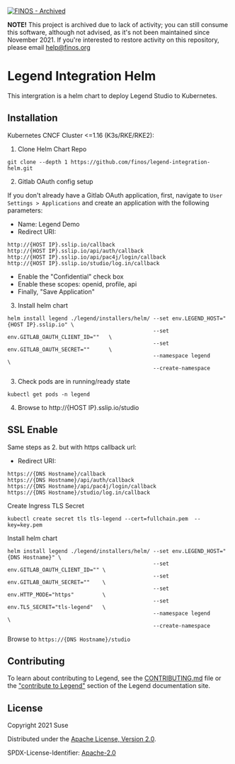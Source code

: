 [![FINOS - Archived](https://cdn.jsdelivr.net/gh/finos/contrib-toolbox@master/images/badge-archived.svg)](https://community.finos.org/docs/governance/Software-Projects/stages/archived)

**NOTE!** This project is archived due to lack of activity; you can still consume this software, although not advised, as it's not been maintained since November 2021. If you're interested to restore activity on this repository, please email [help@finos.org](mailto:help@finos.org)

# Legend Integration Helm

This intergration is a helm chart to deploy Legend Studio to Kubernetes.

## Installation

Kubernetes CNCF Cluster <=1.16 (K3s/RKE/RKE2):

1. Clone Helm Chart Repo
```
git clone --depth 1 https://github.com/finos/legend-integration-helm.git
```

2. Gitlab OAuth config setup

If you don't already have a Gitlab OAuth application, first, navigate to `User Settings > Applications` and create an application with the following parameters:

- Name: Legend Demo
- Redirect URI:
```
http://{HOST IP}.sslip.io/callback
http://{HOST IP}.sslip.io/api/auth/callback
http://{HOST IP}.sslip.io/api/pac4j/login/callback
http://{HOST IP}.sslip.io/studio/log.in/callback
```
- Enable the "Confidential" check box
- Enable these scopes: openid, profile, api
- Finally, "Save Application"

3. Install helm chart
```
helm install legend ./legend/installers/helm/ --set env.LEGEND_HOST="{HOST IP}.sslip.io" \
                                              --set env.GITLAB_OAUTH_CLIENT_ID=""   \
                                              --set env.GITLAB_OAUTH_SECRET=""      \
                                              --namespace legend                    \
                                              --create-namespace
```
3. Check pods are in running/ready state
```
kubectl get pods -n legend
```

4. Browse to http://{HOST IP}.sslip.io/studio

## SSL Enable
Same steps as 2. but with https callback url:
- Redirect URI:
```
https://{DNS Hostname}/callback
https://{DNS Hostname}/api/auth/callback
https://{DNS Hostname}/api/pac4j/login/callback
https://{DNS Hostname}/studio/log.in/callback
```

Create Ingress TLS Secret
```
kubectl create secret tls tls-legend --cert=fullchain.pem  --key=key.pem
```

Install helm chart
```
helm install legend ./legend/installers/helm/ --set env.LEGEND_HOST="{DNS Hostname}" \
                                              --set env.GITLAB_OAUTH_CLIENT_ID="" \
                                              --set env.GITLAB_OAUTH_SECRET=""    \
                                              --set env.HTTP_MODE="https"         \
                                              --set env.TLS_SECRET="tls-legend"   \
                                              --namespace legend                  \
                                              --create-namespace
```

Browse to `https://{DNS Hostname}/studio`

## Contributing

To learn about contributing to Legend, see the [CONTRIBUTING.md](CONTRIBUTING.md) file or the ["contribute to Legend"](https://legend.finos.org/docs/getting-started/contribute-to-legend) section of the Legend documentation site.

## License

Copyright 2021 Suse

Distributed under the [Apache License, Version 2.0](http://www.apache.org/licenses/LICENSE-2.0).

SPDX-License-Identifier: [Apache-2.0](https://spdx.org/licenses/Apache-2.0)
